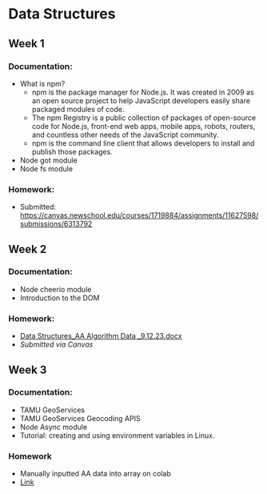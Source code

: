 # Data Structures
## Week 1
### Documentation:
- What is npm?
  - npm is the package manager for Node.js. It was created in 2009 as an open source project to help JavaScript developers easily share packaged modules of code.
  - The npm Registry is a public collection of packages of open-source code for Node.js, front-end web apps, mobile apps, robots, routers, and countless other needs of the JavaScript community.
  - npm is the command line client that allows developers to install and publish those packages.
- Node got module
- Node fs module

### Homework:
- Submitted: https://canvas.newschool.edu/courses/1719884/assignments/11627598/submissions/6313792 



## Week 2
### Documentation:
- Node cheerio module
- Introduction to the DOM

### Homework:
- [Data Structures_AA Algorithm Data _9.12.23.docx](https://github.com/sophiegraves/data-structures/files/12645190/Data.Structures_AA.Algorithm.Data._9.12.23.docx)
- _Submitted via Canvas_




## Week 3
### Documentation:
- TAMU GeoServices
- TAMU GeoServices Geocoding APIS
- Node Async module
- Tutorial: creating and using environment variables in Linux.

### Homework
- Manually inputted AA data into array on colab
- [Link](https://github.com/sophiegraves/data-structures/blob/c743cec36d90b14deda5e68e5721e06b4caeaef9/Week%203%20Assignment.ipynb)

